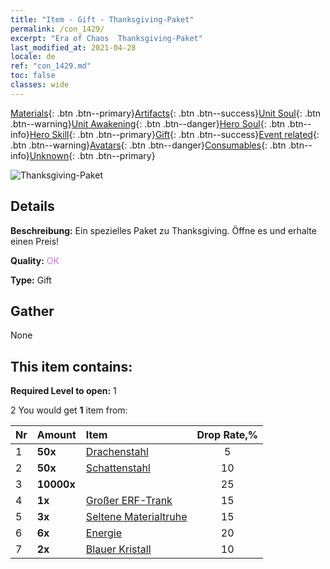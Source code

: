 ```yaml
---
title: "Item - Gift - Thanksgiving-Paket"
permalink: /con_1429/
excerpt: "Era of Chaos  Thanksgiving-Paket"
last_modified_at: 2021-04-28
locale: de
ref: "con_1429.md"
toc: false
classes: wide
---
```

 [Materials](/ItemsDE/){: .btn .btn--primary}[Artifacts](/ItemsDE/Artifacts/){: .btn .btn--success}[Unit Soul](/ItemsDE/UnitSoul/){: .btn .btn--warning}[Unit Awakening](/ItemsDE/UnitAwakening/){: .btn .btn--danger}[Hero Soul](/ItemsDE/HeroSoul/){: .btn .btn--info}[Hero Skill](/ItemsDE/HeroSkill/){: .btn .btn--primary}[Gift](/ItemsDE/Gift/){: .btn .btn--success}[Event related](/ItemsDE/Events/){: .btn .btn--warning}[Avatars](/ItemsDE/Avatars/){: .btn .btn--danger}[Consumables](/ItemsDE/Consumables/){: .btn .btn--info}[Unknown](/ItemsDE/Unknown/){: .btn .btn--primary}

 ![Thanksgiving-Paket](/images/t/i_907043.png)

## Details
 **Beschreibung:** Ein spezielles Paket zu Thanksgiving. Öffne es und erhalte einen Preis!

 **Quality:** <span style="color: #DA70D6">OK</span>

 **Type:** Gift

## Gather

  None

## This item contains:

 **Required Level to open:** 1

 2 You would get **1** item  from:

  | Nr | Amount |     Item    | Drop Rate,% |
  |:---|:-------|:------------|:---------:|
  | 1 |  **50x** | [Drachenstahl](/ItemsDE/con_880/) | 5 | 
  | 2 |  **50x** | [Schattenstahl](/ItemsDE/con_881/) | 10 | 
  | 3 |  **10000x** | <i class="fas fa-coins"/> | 25 | 
  | 4 |  **1x** | [Großer ERF-Trank](/ItemsDE/con_702/) | 15 | 
  | 5 |  **3x** | [Seltene Materialtruhe](/ItemsDE/con_757/) | 15 | 
  | 6 |  **6x** | [Energie](/ItemsDE/con_900/) | 20 | 
  | 7 |  **2x** | [Blauer Kristall](/ItemsDE/con_716/) | 10 | 
